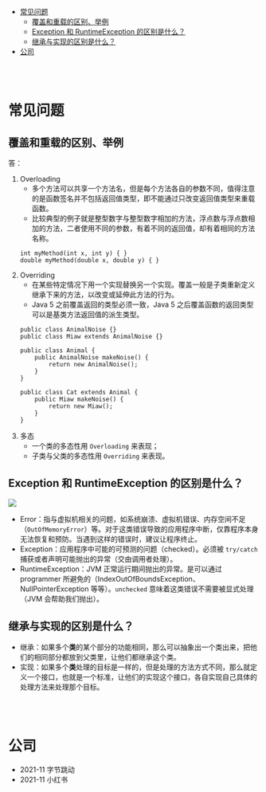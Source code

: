 - [常见问题](#常见问题)
  - [覆盖和重载的区别、举例](#覆盖和重载的区别举例)
  - [Exception 和 RuntimeException 的区别是什么？](#exception-和-runtimeexception-的区别是什么)
  - [继承与实现的区别是什么？](#继承与实现的区别是什么)
- [公司](#公司)


</br></br>


# 常见问题
## 覆盖和重载的区别、举例
答：
1. Overloading
    - 多个方法可以共享一个方法名，但是每个方法各自的参数不同，值得注意的是函数签名并不包括返回值类型，即不能通过只改变返回值类型来重载函数。
    - 比较典型的例子就是整型数字与整型数字相加的方法，浮点数与浮点数相加的方法，二者使用不同的参数，有着不同的返回值，却有着相同的方法名称。
    ```
    int myMethod(int x, int y) { }
    double myMethod(double x, double y) { }
    ```
2. Overriding
    - 在某些特定情况下用一个实现替换另一个实现。覆盖一般是子类重新定义继承下来的方法，以改变或延伸此方法的行为。
    - Java 5 之前覆盖返回的类型必须一致，Java 5 之后覆盖函数的返回类型可以是基类方法返回值的派生类型。
    ```
    public class AnimalNoise {}
    public class Miaw extends AnimalNoise {}

    public class Animal {
        public AnimalNoise makeNoise() {
            return new AnimalNoise();
        }
    }

    public class Cat extends Animal {
        public Miaw makeNoise() {
            return new Miaw();
        }
    }
    ```
3. 多态
    - 一个类的多态性用 `Overloading` 来表现；
    - 子类与父类的多态性用 `Overriding` 来表现。


## Exception 和 RuntimeException 的区别是什么？

![](https://lh3.googleusercontent.com/proxy/7nob4KM7uElk9wdRZifuO9jGckhVNpMGP6k7lwGNwyJTmMAuSK3DvVPR5fwhLE2qMIqcCD57WzoNVfgOvG5zShSo-NyqJLLVXrVUJjuTOL8O9preM6WnzYzuPOs09-RHMOFK)

- Error：指与虚拟机相关的问题，如系统崩溃、虚拟机错误、内存空间不足（`OutOfMemoryError`）等。对于这类错误导致的应用程序中断，仅靠程序本身无法恢复和预防。当遇到这样的错误时，建议让程序终止。
- Exception：应用程序中可能的可预测的问题（checked）。必须被 `try/catch` 捕获或者声明可能抛出的异常（交由调用者处理）。
- RuntimeException：JVM 正常运行期间抛出的异常。是可以通过 programmer 所避免的（IndexOutOfBoundsException、NullPointerException 等等）。`unchecked` 意味着这类错误不需要被显式处理（JVM 会帮助我们抛出）。


## 继承与实现的区别是什么？
- 继承：如果多个**类**的某个部分的功能相同，那么可以抽象出一个类出来，把他们的相同部分都放到父类里，让他们都继承这个类。
- 实现：如果多个**类**处理的目标是一样的，但是处理的方法方式不同，那么就定义一个接口，也就是一个标准，让他们的实现这个接口，各自实现自己具体的处理方法来处理那个目标。


</br></br>


# 公司
- 2021-11 字节跳动
- 2021-11 小红书
